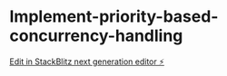 # Implement-priority-based-concurrency-handling

[Edit in StackBlitz next generation editor ⚡️](https://stackblitz.com/~/github.com/goliasse/Implement-priority-based-concurrency-handling)